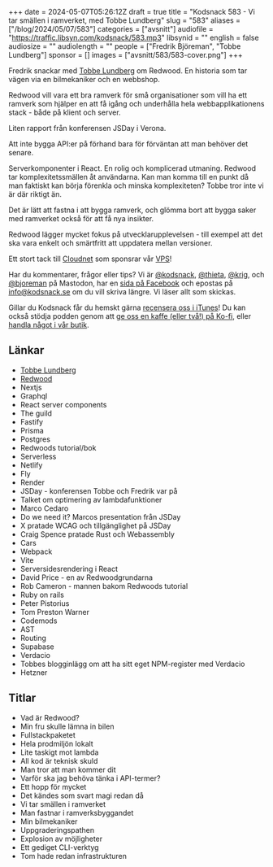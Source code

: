 +++
date = 2024-05-07T05:26:12Z
draft = true
title = "Kodsnack 583 - Vi tar smällen i ramverket, med Tobbe Lundberg"
slug = "583"
aliases = ["/blog/2024/05/07/583"]
categories = ["avsnitt"]
audiofile = "https://traffic.libsyn.com/kodsnack/583.mp3"
libsynid = ""
english = false
audiosize = ""
audiolength = ""
people = ["Fredrik Björeman", "Tobbe Lundberg"]
sponsor = []
images = ["avsnitt/583/583-cover.png"]
+++

Fredrik snackar med [Tobbe Lundberg](https://tlundberg.com/) om Redwood. En historia som tar vägen via en bilmekaniker och en webbshop.

Redwood vill vara ett bra ramverk för små organisationer som vill ha ett ramverk som hjälper en att få igång och underhålla hela webbapplikationens stack - både på klient och server.

Liten rapport från konferensen JSDay i Verona.

Att inte bygga API:er på förhand bara för förväntan att man behöver det senare.

Serverkomponenter i React. En rolig och komplicerad utmaning. Redwood tar komplexitetssmällen åt användarna. Kan man komma till en punkt då man faktiskt kan börja förenkla och minska komplexiteten? Tobbe tror inte vi är där riktigt än.

Det är lätt att fastna i att bygga ramverk, och glömma bort att bygga saker med ramverket också för att få nya insikter.

Redwood lägger mycket fokus på utvecklarupplevelsen - till exempel att det ska vara enkelt och smärtfritt att uppdatera mellan versioner.

Ett stort tack till [Cloudnet](https://www.cloudnet.se) som sponsrar vår [VPS](https://en.wikipedia.org/wiki/Virtual_private_server)!

Har du kommentarer, frågor eller tips? Vi är [@kodsnack](https://social.podsnack.se/@kodsnack), [@thieta](https://6510.nu/@thieta), [@krig](https://6510.nu/@krig), och [@bjoreman](https://toot.cafe/@bjoreman) på Mastodon, har en [sida på Facebook](https://www.facebook.com/) och epostas på [info@kodsnack.se](mailto:info@kodsnack.se) om du vill skriva längre. Vi läser allt som skickas.

Gillar du Kodsnack får du hemskt gärna [recensera oss i iTunes](https://itunes.apple.com/se/podcast/kodsnack/id561631498?l=en)! Du kan också stödja podden genom att <a href="https://ko-fi.com/kodsnack" rel="payment">ge oss en kaffe (eller två!) på Ko-fi</a>, eller [handla något i vår butik](https://shop.spreadshirt.se/kodsnack/).

## Länkar
* [Tobbe Lundberg](https://tlundberg.com/)
* [Redwood](https://redwoodjs.com/)
* Nextjs
* Graphql
* React server components
* The guild
* Fastify
* Prisma
* Postgres
* Redwoods tutorial/bok
* Serverless
* Netlify
* Fly
* Render
* JSDay - konferensen Tobbe och Fredrik var på
* Talket om optimering av lambdafunktioner
* Marco Cedaro
* Do we need it? Marcos presentation från JSDay
* X pratade WCAG och tillgänglighet på JSDay
* Craig Spence pratade Rust och Webassembly
* Cars
* Webpack
* Vite
* Serversidesrendering i React
* David Price - en av Redwoodgrundarna
* Rob Cameron - mannen bakom Redwoods tutorial
* Ruby on rails
* Peter Pistorius
* Tom Preston Warner
* Codemods
* AST
* Routing
* Supabase
* Verdacio
* Tobbes blogginlägg om att ha sitt eget NPM-register med Verdacio
* Hetzner

## Titlar
* Vad är Redwood?
* Min fru skulle lämna in bilen
* Fullstackpaketet
* Hela prodmiljön lokalt
* Lite taskigt mot lambda
* All kod är teknisk skuld
* Man tror att man kommer dit
* Varför ska jag behöva tänka i API-termer?
* Ett hopp för mycket
* Det kändes som svart magi redan då
* Vi tar smällen i ramverket
* Man fastnar i ramverksbyggandet
* Min bilmekaniker
* Uppgraderingspathen
* Explosion av möjligheter
* Ett gediget CLI-verktyg
* Tom hade redan infrastrukturen